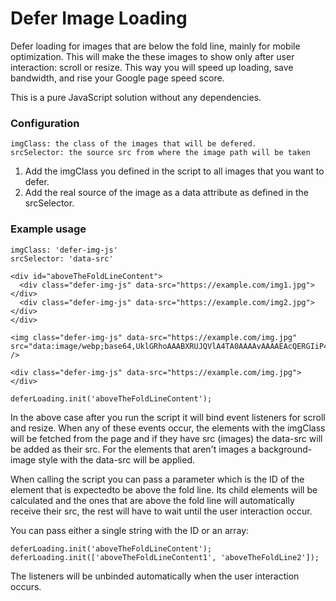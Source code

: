 # Defer Image Loading

Defer loading for images that are below the fold line, mainly for mobile optimization.
This will make the these images to show only after user interaction: scroll or resize.
This way you will speed up loading, save bandwidth, and rise your Google page speed score.

This is a pure JavaScript solution without any dependencies.

### Configuration
```
imgClass: the class of the images that will be defered.
srcSelector: the source src from where the image path will be taken
```
1. Add the imgClass you defined in the script to all images that you want to defer. 
2. Add the real source of the image as a data attribute as defined in the srcSelector.

### Example usage
```
imgClass: 'defer-img-js'
srcSelector: 'data-src'
```

```
<div id="aboveTheFoldLineContent">
  <div class="defer-img-js" data-src="https://example.com/img1.jpg"></div>
  <div class="defer-img-js" data-src="https://example.com/img2.jpg"></div>
</div>

<img class="defer-img-js" data-src="https://example.com/img.jpg" src="data:image/webp;base64,UklGRhoAAABXRUJQVlA4TA0AAAAvAAAAEAcQERGIiP4HAA==" />

<div class="defer-img-js" data-src="https://example.com/img.jpg"></div>
```

```
deferLoading.init('aboveTheFoldLineContent');
```

In the above case after you run the script it will bind event listeners for scroll and resize. When any of these events occur,
the elements with the imgClass will be fetched from the page and if they have src (images) the data-src will be added as their src.
For the elements that aren't images a background-image style with the data-src will be applied.

When calling the script you can pass a parameter which is the ID of the element that is expectedto be above the fold line. 
Its child elements will be calculated and the ones that are above the fold line will automatically receive their src, 
the rest will have to wait until the user interaction occur.

You can pass either a single string with the ID or an array:
```
deferLoading.init('aboveTheFoldLineContent');
deferLoading.init(['aboveTheFoldLineContent1', 'aboveTheFoldLine2']);
```

The listeners will be unbinded automatically when the user interaction occurs.
